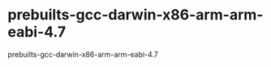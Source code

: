 prebuilts-gcc-darwin-x86-arm-arm-eabi-4.7
=========================================

prebuilts-gcc-darwin-x86-arm-arm-eabi-4.7
